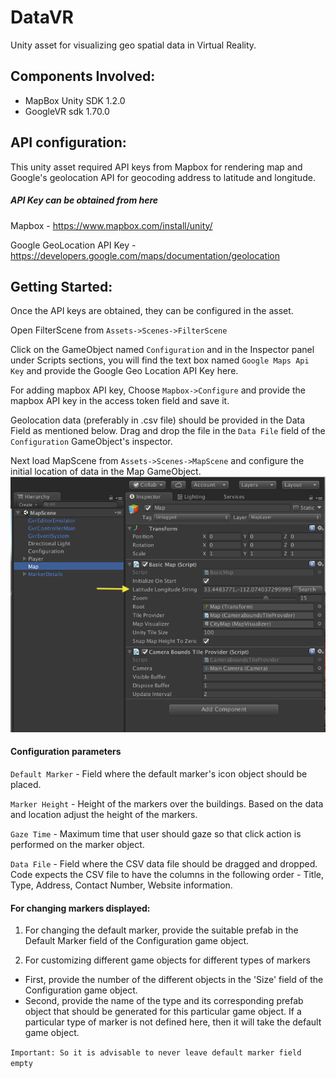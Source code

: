 # DataVR
Unity asset for visualizing geo spatial data in Virtual Reality.

## Components Involved:

- MapBox Unity SDK 1.2.0
- GoogleVR sdk 1.70.0


## API configuration:

This unity asset required API keys from Mapbox for rendering map and Google's geolocation API for geocoding address to latitude and longitude.

##### API Key can be obtained from here

Mapbox - https://www.mapbox.com/install/unity/

Google GeoLocation API Key -  https://developers.google.com/maps/documentation/geolocation

## Getting Started:
Once the API keys are obtained, they can be configured in the asset.

Open FilterScene from `Assets->Scenes->FilterScene`

Click on the GameObject named `Configuration` and in the Inspector panel under Scripts sections, you will find the text box named `Google Maps Api Key` and provide the Google Geo Location API Key here.

For adding mapbox API key, Choose `Mapbox->Configure` and provide the mapbox API key in the access token field and save it.

Geolocation data (preferably in .csv file) should be provided in the Data Field as mentioned below.
Drag and drop the file in the `Data File` field of the `Configuration` GameObject's inspector.

Next load MapScene from `Assets->Scenes->MapScene` and configure the initial location of data in the Map GameObject.
![Screenshot](MapSceneConfig.png)

#### Configuration parameters

`Default Marker` - Field where the default marker's icon object should be placed.

`Marker Height` - Height of the markers over the buildings. Based on the data and location adjust the height of the markers.

`Gaze Time` - Maximum time that user should gaze so that click action is performed on the marker object.

`Data File` - Field where the CSV data file should be dragged and dropped.
              Code expects the CSV file to have the columns in the following order - Title, Type, Address, Contact Number, Website information. 

#### For changing markers displayed:

1. For changing the default marker, provide the suitable prefab in the Default Marker field of the Configuration game object.

3. For customizing different game objects for different types of markers
- First, provide the number of the different objects in the 'Size' field of the Configuration game object.
- Second, provide the name of the type and its corresponding prefab object that should be generated for this particular game object. If a particular type of marker is not defined here, then it will take the default game object. 


`Important: So it is advisable to never leave default marker field empty
`
